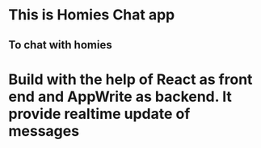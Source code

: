 # This is Homies Chat app
## To chat with homies
# Build with the help of React as front end and AppWrite as backend. It provide realtime update of messages
